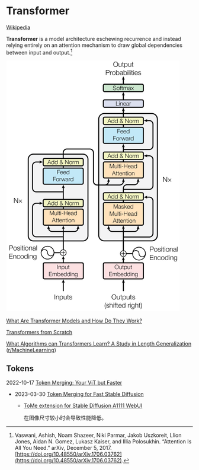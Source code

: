 # Transformer
[Wikipedia](https://en.wikipedia.org/wiki/Transformer_(machine_learning_model))

**Transformer** is a model architecture eschewing recurrence and instead relying entirely on an attention mechanism to draw global dependencies between input and output.[^allyouneed]

![](images/transformer.png)

[What Are Transformer Models and How Do They Work?](https://txt.cohere.com/what-are-transformer-models/)

[Transformers from Scratch](https://e2eml.school/transformers.html)

[What Algorithms can Transformers Learn? A Study in Length Generalization](https://arxiv.org/abs/2310.16028) ([r/MachineLearning](https://www.reddit.com/r/MachineLearning/comments/17h43e9/r_what_algorithms_can_transformers_learn_a_study/))

## Tokens
2022-10-17 [Token Merging: Your ViT but Faster](https://github.com/facebookresearch/ToMe)
- 2023-03-30 [Token Merging for Fast Stable Diffusion](https://github.com/dbolya/tomesd)
  - [ToMe extension for Stable Diffusion A1111 WebUI](https://github.com/SLAPaper/a1111-sd-webui-tome)

    在图像尺寸较小时会导致性能降低。


[^allyouneed]: Vaswani, Ashish, Noam Shazeer, Niki Parmar, Jakob Uszkoreit, Llion Jones, Aidan N. Gomez, Lukasz Kaiser, and Illia Polosukhin. “Attention Is All You Need.” arXiv, December 5, 2017. [https://doi.org/10.48550/arXiv.1706.03762](https://doi.org/10.48550/arXiv.1706.03762).